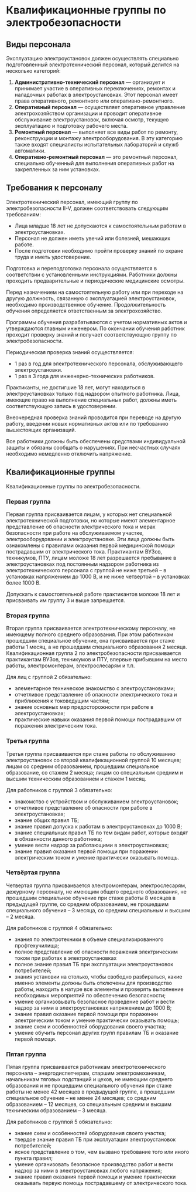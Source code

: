 # Квалификационные группы по электробезопасности

## Виды персонала

Эксплуатацию электроустановок должен осуществлять специально подготовленный
электротехнический персонал, который делится на несколько категорий:

1. **Административно-технический персонал** — организует и принимает участие в
   оперативных переключениях, ремонтах и наладочных работах в
   электроустановках. Этот персонал имеет права оперативного, ремонтного или
   оперативно-ремонтного.
2. **Оперативный персонал** — осуществляет оперативное управление
   электрохозяйством организации и проводит оперативное обслуживание
   электроустановок, включая осмотр, текущую эксплуатацию и подготовку рабочего
   места.
3. **Ремонтный персонал** — выполняет все виды работ по ремонту, реконструкции
   и монтажу электрооборудования. В эту категорию также входят специалисты
   испытательных лабораторий и служб автоматики.
4. **Оперативно-ремонтный персонал** — это ремонтный персонал, специально
   обученный для выполнения оперативных работ на закрепленных за ним
   установках.

## Требования к персоналу

Электротехнический персонал, имеющий группу по электробезопасности II-V, должен
соответствовать следующим требованиям:

- Лица младше 18 лет не допускаются к самостоятельным работам в
  электроустановках.
- Персонал не должен иметь увечий или болезней, мешающих работе.
- После подготовки необходимо пройти проверку знаний по охране труда и иметь
  удостоверение.

Подготовка и переподготовка персонала осуществляется в соответствии с
установленными инструкциями. Работники должны проходить предварительные и
периодические медицинские осмотры.

Перед назначением на самостоятельную работу или при переходе на другую
должность, связанную с эксплуатацией электроустановок, необходимо
производственное обучение. Продолжительность обучения определяется
ответственным за электрохозяйство.

Программы обучения разрабатываются с учетом нормативных актов и утверждаются
главным инженером. По окончании обучения работник проходит проверку знаний и
получает соответствующую группу по электробезопасности.

Периодическая проверка знаний осуществляется:
- 1 раз в год для электротехнического персонала, обслуживающего
  электроустановки.
- 1 раз в 3 года для инженерно-технических работников.

Практиканты, не достигшие 18 лет, могут находиться в электроустановках только
под надзором опытного работника. Лица, имеющие право на выполнение специальных
работ, должны иметь соответствующую запись в удостоверении.

Внеочередная проверка знаний проводится при переводе на другую работу, введении
новых нормативных актов или по требованию вышестоящих организаций.

Все работники должны быть обеспечены средствами индивидуальной защиты и обязаны
сообщать о нарушениях. При несчастных случаях необходимо немедленно отключить
напряжение.

## Квалификационные группы

Квалификационные группы по электробезопасности.

### Первая группа

Первая группа присваивается лицам, у которых нет специальной электротехнической
подготовки, но которые имеют элементарное представление об опасности
электрического тока и мерах безопасности при работе на обслуживаемом участке,
электрооборудовании и электроустановке. Эти лица должны быть ознакомлены с
правилами оказания первой медицинской помощи пострадавшим от электрического
тока. Практикантам ВУЗов, техникумов, ПТУ, лицам моложе 18 лет разрешается
пребывание в электроустановках под постоянным надзором работника из
электротехнического персонала с группой не ниже третьей – в установках
напряжением до 1000 В, и не ниже четвертой – в установках более 1000 В.

Допускать к самостоятельной работе практикантов моложе 18 лет и присваивать им
группу 3 и выше запрещается.

### Вторая группа

Вторая группа присваивается электротехническому персоналу, не имеющему полного
среднего образования. При этом работникам прошедшим специальное обучение, она
присваивается при стаже работы 1 месяц, а не прошедшим специального образования
2 месяца. Квалификационная группа 2 по электробезопасности присваивается
практикантам ВУЗов, техникумов и ПТУ, впервые прибывшим на место работы,
электромонтерам, электрослесарям и т.п.

Для лиц с группой 2 обязательно:

- элементарное техническое знакомство с электроустановками;
- отчетливое представление об опасности электрического тока и приближения к
  токоведущим частям;
- знание основных мер предосторожности при работе в электроустановках;
- практические навыки оказания первой помощи пострадавшим от поражения
  электрическим тока.

### Третья группа

Третья группа присваивается при стаже работы по обслуживанию электроустановок
со второй квалификационной группой 10 месяцев; лицам со средним образованием,
прошедшим специальное образование, со стажем 2 месяца; лицам со специальным
средним и высшим техническим образованием и стажем 1 месяц.

Для работников с группой 3 обязательно:

- знакомство с устройством и обслуживанием электроустановок;
- отчетливое представление об опасности при работе в электроустановках;
- знание общих правил ТБ;
- знание правил допуска к работам в электроустановках до 1000 В;
- знание специальных правил ТБ по тем видам работ, которые входят в обязанности
  данного работника;
- умение вести надзор за работающими в электроустановках;
- знание правил оказания первой помощи при поражении электрическим током и
  умение практически оказывать помощь.

### Четвёртая группа

Четвертая группа присваивается электромонтерам, электрослесарям, дежурному
персоналу, не имеющим общего среднего образования, не прошедшим специальное
обучение при стаже работы 8 месяцев в предыдущей группе, со средним
образованием, не прошедшим специального обучения – 3 месяца, со средним
специальным и высшим – 2 месяца.

Для работников с группой 4 обязательно:

- знания по электротехники в объеме специализированного профтехучилища;
- полное представление об опасности поражения электрическим током при работах в
  электроустановках
- полное знание правил ТБ при эксплуатации электроустановок потребителей;
- знания установки на столько, чтобы свободно разбираться, какие именно
  элементы должны быть отключены для производство работы, находить в натуре все
  элементы и проверять выполнение необходимых мероприятий по обеспечению
  безопасности;
- умение организовывать безопасное проведение работ и вести надзор за ними в
  электроустановках напряжением до 1000 В;
- знание правил оказание первой помощи при поражении электрическим током и
  умение практически оказывать помощь;
- знание схем и особенностей оборудования своего участка;
- умение обучить персонал других групп правилам ТБ и оказание первой помощи.

### Пятая группа

Пятая группа присваивается работникам электротехнического персонала –
энергодиспетчерам, старшим электромеханикам, начальникам тяговых подстанций и
цехов, не имеющим среднего образования и не прошедшим специального обучения при
стаже работы не менее 42 месяцев в предыдущей группе, а прошедшим специальное
обучение – не менее 24 месяцев; со средним образованием – 12 месяцев, со
специальным средним и высшим техническим образованием – 3 месяца.

Для работников с группой 5 обязательно:

- знание схем и особенностей оборудования своего участка;
- твердое знание правил ТБ при эксплуатации электроустановок потребителей;
- ясное представление о том, чем вызвано требование того или иного пункта
  правил;
- умение организовать безопасное производство работ и вести надзор за ними в
  электроустановках любого напряжения;
- знание правил оказания первой помощи и умение практически оказывать первую
  помощь пострадавшему от электрического тока.
